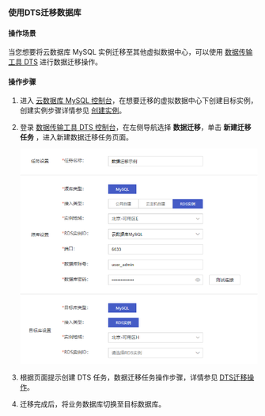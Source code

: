 ### 使用DTS迁移数据库

#### 操作场景

当您想要将云数据库 MySQL 实例迁移至其他虚拟数据中心，可以使用 [数据传输工具 DTS](https://console.capitalonline.net/dts) 进行数据迁移操作。

#### 操作步骤

1. 进入 [云数据库 MySQL 控制台](https://console.capitalonline.net/dbinstances)，在想要迁移的虚拟数据中心下创建目标实例，创建实例步骤详情参见 [创建实例](./../04.操作指南/02.管理实例/00.创建实例.md)。

2. 登录 [数据传输工具 DTS 控制台](https://console.capitalonline.net/dts)，在左侧导航选择 **数据迁移**，单击 **新建迁移任务** ，进入新建数据迁移任务页面。

   ![dts_console](./../pic/dts_console.png)

3. 根据页面提示创建 DTS 任务，数据迁移任务操作步骤，详情参见 [DTS迁移操作](https://gic-help.capitalonline.net/cn/doc/dts/%E6%95%B0%E6%8D%AE%E5%BA%93%E8%BF%81%E7%A7%BB%E6%93%8D%E4%BD%9C)。

4. 迁移完成后，将业务数据库切换至目标数据库。
